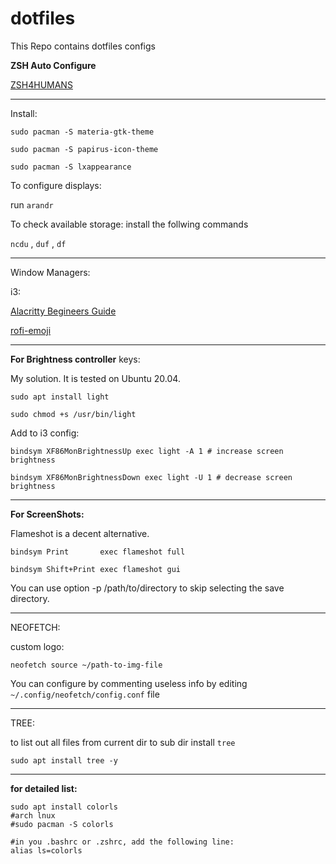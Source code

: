 # dotfiles
This Repo contains dotfiles configs

**ZSH Auto Configure**

[ZSH4HUMANS](https://github.com/romkatv/zsh4humans)


-----

Install: 

```
sudo pacman -S materia-gtk-theme

sudo pacman -S papirus-icon-theme

sudo pacman -S lxappearance
```



To configure displays:

run `arandr`




To check available storage:
install the follwing commands

`ncdu` , `duf` , `df`

------

Window Managers:

i3:


[Alacritty Begineers Guide](https://www.youtube.com/watch?v=76GbxnD8wnM&list=PLnur5_dvCveFGV8tKbH9sdqOSBUlFNQrR&index=18)


[rofi-emoji](https://github.com/Mange/rofi-emoji)

------
**For Brightness controller** keys:

My solution. It is tested on Ubuntu 20.04.

```
sudo apt install light

sudo chmod +s /usr/bin/light
```

Add to i3 config:
```
bindsym XF86MonBrightnessUp exec light -A 1 # increase screen brightness

bindsym XF86MonBrightnessDown exec light -U 1 # decrease screen brightness
```
------

**For ScreenShots:**

Flameshot is a decent alternative.

```
bindsym Print       exec flameshot full

bindsym Shift+Print exec flameshot gui
```

You can use option -p /path/to/directory to skip selecting the save directory.

-----


NEOFETCH:

custom logo:

```
neofetch source ~/path-to-img-file
```

You can configure by commenting useless info by editing `~/.config/neofetch/config.conf` file

-----

TREE:

to list out all files from current dir to sub dir install `tree`

```
sudo apt install tree -y
```

-----


**for detailed list:**

```
sudo apt install colorls
#arch lnux
#sudo pacman -S colorls

#in you .bashrc or .zshrc, add the following line:
alias ls=colorls
```
